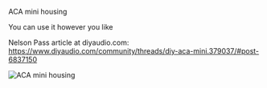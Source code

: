 ACA mini housing

You can use it however you like

Nelson Pass article at diyaudio.com: https://www.diyaudio.com/community/threads/diy-aca-mini.379037/#post-6837150

![ACA mini housing](http://picture/IMG_0358.jpeg)
